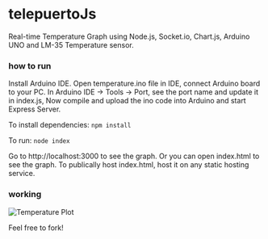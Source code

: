 # telepuertoJs
Real-time Temperature Graph using Node.js, Socket.io, Chart.js, Arduino UNO and LM-35 Temperature sensor.

### how to run
Install Arduino IDE. Open temperature.ino file in IDE, connect Arduino board to your PC. In Arduino IDE -> Tools -> Port, see the port name and update it in index.js, Now compile and upload the ino code into Arduino and start Express Server.

To install dependencies:
```npm install```

To run:
```node index```

Go to http://localhost:3000 to see the graph. Or you can open index.html to see the graph. To publically host index.html, host it on any static hosting service.

### working
![Temperature Plot](temperature-plot.gif)

Feel free to fork!